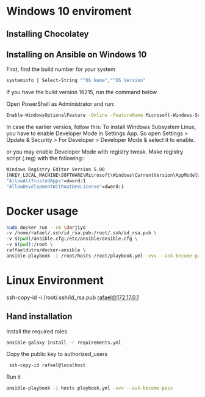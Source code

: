 # Windows 10 enviroment

## Installing Chocolatey

## Installing on Ansible on Windows 10

First, find the build number for your system

```bash
systeminfo | Select-String "^OS Name","^OS Version"
```

If you have the build version 16215, run the command below

Open PowerShell as Administrator and run:

```bash
Enable-WindowsOptionalFeature -Online -FeatureName Microsoft-Windows-Subsystem-Linux
```

In case the earlier versios, follow this:
To install Windows Subsystem Linux, you have to enable Developer Mode in Settings App. So open Settings > Update & Security > For Developer > Developer Mode & select it to enable.

or you may enable Developer Mode with registry tweak. Make registry script (.reg) with the following::


```bash
Windows Registry Editor Version 5.00
[HKEY_LOCAL_MACHINE\SOFTWARE\Microsoft\Windows\CurrentVersion\AppModelUnlock]
"AllowAllTrustedApps"=dword:1
"AllowDevelopmentWithoutDevLicense"=dword:1
```


# Docker usage

```bash
sudo docker run --rm \darjiyo
-v /home/rafael/.ssh/id_rsa.pub:/root/.ssh/id_rsa.pub \
-v $(pwd)/ansible.cfg:/etc/ansible/ansible.cfg \
-v $(pwd):/root \
raffaeldutra/docker-ansible \
ansible-playbook -i /root/hosts /root/playbook.yml -vvv --ask-become-pass
```

# Linux Environment
ssh-copy-id -i /root/.ssh/id_rsa.pub rafael@172.17.0.1

## Hand installation

Install the required roles
```bash
ansible-galaxy install -r requirements.yml
```

Copy the public key to authorized_users
```bash
 ssh-copy-id rafael@localhost
```


Run it
```bash
ansible-playbook -i hosts playbook.yml -vvv --ask-become-pass
```
